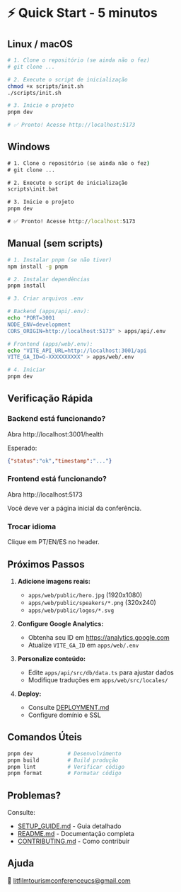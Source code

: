# ⚡ Quick Start - 5 minutos

## Linux / macOS

```bash
# 1. Clone o repositório (se ainda não o fez)
# git clone ...

# 2. Execute o script de inicialização
chmod +x scripts/init.sh
./scripts/init.sh

# 3. Inicie o projeto
pnpm dev

# ✅ Pronto! Acesse http://localhost:5173
```

## Windows

```cmd
# 1. Clone o repositório (se ainda não o fez)
# git clone ...

# 2. Execute o script de inicialização
scripts\init.bat

# 3. Inicie o projeto
pnpm dev

# ✅ Pronto! Acesse http://localhost:5173
```

## Manual (sem scripts)

```bash
# 1. Instalar pnpm (se não tiver)
npm install -g pnpm

# 2. Instalar dependências
pnpm install

# 3. Criar arquivos .env

# Backend (apps/api/.env):
echo "PORT=3001
NODE_ENV=development
CORS_ORIGIN=http://localhost:5173" > apps/api/.env

# Frontend (apps/web/.env):
echo "VITE_API_URL=http://localhost:3001/api
VITE_GA_ID=G-XXXXXXXXXX" > apps/web/.env

# 4. Iniciar
pnpm dev
```

## Verificação Rápida

### Backend está funcionando?
Abra http://localhost:3001/health

Esperado:
```json
{"status":"ok","timestamp":"..."}
```

### Frontend está funcionando?
Abra http://localhost:5173

Você deve ver a página inicial da conferência.

### Trocar idioma
Clique em PT/EN/ES no header.

## Próximos Passos

1. **Adicione imagens reais:**
   - `apps/web/public/hero.jpg` (1920x1080)
   - `apps/web/public/speakers/*.png` (320x240)
   - `apps/web/public/logos/*.svg`

2. **Configure Google Analytics:**
   - Obtenha seu ID em https://analytics.google.com
   - Atualize `VITE_GA_ID` em `apps/web/.env`

3. **Personalize conteúdo:**
   - Edite `apps/api/src/db/data.ts` para ajustar dados
   - Modifique traduções em `apps/web/src/locales/`

4. **Deploy:**
   - Consulte [DEPLOYMENT.md](./DEPLOYMENT.md)
   - Configure domínio e SSL

## Comandos Úteis

```bash
pnpm dev           # Desenvolvimento
pnpm build         # Build produção
pnpm lint          # Verificar código
pnpm format        # Formatar código
```

## Problemas?

Consulte:
- [SETUP_GUIDE.md](./SETUP_GUIDE.md) - Guia detalhado
- [README.md](./README.md) - Documentação completa
- [CONTRIBUTING.md](./CONTRIBUTING.md) - Como contribuir

## Ajuda

📧 litfilmtourismconferenceucs@gmail.com

